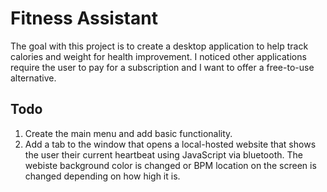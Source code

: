 # Fitness Assistant
The goal with this project is to create a desktop application to help track calories and weight for health improvement. I noticed other applications require the user to pay for a subscription and I want to offer a free-to-use alternative.

## Todo
1. Create the main menu and add basic functionality.
2. Add a tab to the window that opens a local-hosted website that shows the user their current heartbeat using JavaScript via bluetooth. The webiste background color is changed or BPM location on the screen is changed depending on how high it is.
